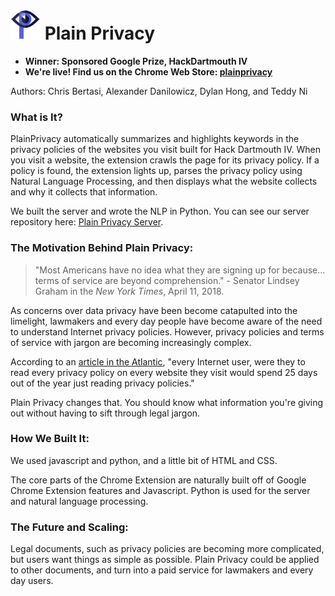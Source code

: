 # ![Logo](images/logo_48.png) Plain Privacy

- **Winner: Sponsored Google Prize, HackDartmouth IV**
- **We're live! Find us on the Chrome Web Store: [plainprivacy](https://goo.gl/pRtGNH)**

Authors: Chris Bertasi, Alexander Danilowicz, Dylan Hong, and Teddy Ni

### What is It?
PlainPrivacy automatically summarizes and highlights keywords in the privacy policies of the websites you visit built for Hack Dartmouth IV. When you visit a website, the extension crawls the page for its privacy policy. If a policy is found, the extension lights up, parses the privacy policy using Natural Language Processing, and then displays what the website collects and why it collects that information.

We built the server and wrote the NLP in Python. You can see our server repository here: [Plain Privacy Server](https://github.com/alexdanilowicz/PlainPrivacyServer).

### The Motivation Behind Plain Privacy:
> "Most Americans have no idea what they are signing up for because... terms of service are beyond comprehension."
\- Senator Lindsey Graham in the *New York Times*, April 11, 2018.

 As concerns over data privacy have been become catapulted into the limelight, lawmakers and every day people have become aware of the need to understand Internet privacy policies. However, privacy policies and terms of service with jargon are becoming increasingly complex.

 According to an [article in the  Atlantic](https://www.theatlantic.com/technology/archive/2012/03/reading-the-privacy-policies-you-encounter-in-a-year-would-take-76-work-days/253851/), "every Internet user, were they to read every privacy policy on every website they visit would spend 25 days out of the year just reading privacy policies."

 Plain Privacy changes that. You should know what information you're giving out without having to sift through legal jargon.

### How We Built It:

We used javascript and python, and a little bit of HTML and CSS.

The core parts of the Chrome Extension are naturally built off of Google Chrome Extension features and Javascript. Python is used for the server and natural language processing.

### The Future and Scaling:

Legal documents, such as privacy policies are becoming more complicated, but users want things as simple as possible. Plain Privacy could be applied to other documents, and turn into a paid service for lawmakers and every day users.
